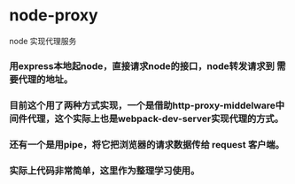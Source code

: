 # node-proxy
node 实现代理服务

### 用express本地起node，直接请求node的接口，node转发请求到 需要代理的地址。
### 目前这个用了两种方式实现，一个是借助http-proxy-middelware中间件代理，这个实际上也是webpack-dev-server实现代理的方式。
### 还有一个是用pipe，将它把浏览器的请求数据传给 request 客户端。


### 实际上代码非常简单，这里作为整理学习使用。
